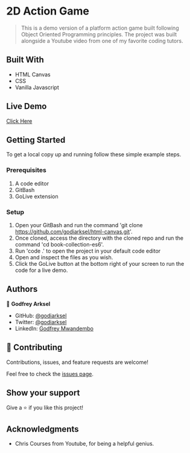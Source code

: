 # 2D Action Game

> This is a demo version of a platform action game built following Object Oriented Programming principles. The project was built alongside a Youtube video from one of my favorite coding tutors.

## Built With

- HTML Canvas
- CSS
- Vanilla Javascript

## Live Demo

[Click Here](godiarksel.github.io/html-canvas/)


## Getting Started

To get a local copy up and running follow these simple example steps.

### Prerequisites
1. A code editor
2. GitBash
3. GoLive extension

### Setup
1. Open your GitBash and run the command 'git clone https://github.com/godiarksel/html-canvas.git'.
2. Once cloned, access the directory with the cloned repo and run the command 'cd book-collection-es6'.
3. Run 'code .' to open the project in your default code editor
4. Open and inspect the files as you wish.
5. Click the GoLive button at the bottom right of your screen to run the code for a live demo.

## Authors

👤 **Godfrey Arksel**

- GitHub: [@godiarksel](https://github.com/godiarksel)
- Twitter: [@godiarksel](https://twitter.com/godiarksel)
- LinkedIn: [Godfrey Mwandembo](https://linkedin.com/in/godfrey-mwandembo-045667127/)

## 🤝 Contributing

Contributions, issues, and feature requests are welcome!

Feel free to check the [issues page](https://github.com/godiarksel/html-canvas/issues).

## Show your support

Give a ⭐️ if you like this project!

## Acknowledgments

- Chris Courses from Youtube, for being a helpful genius.
